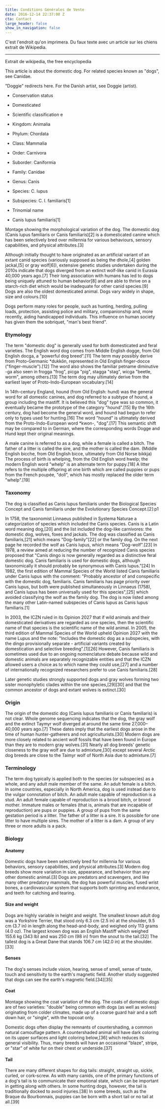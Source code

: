 ```yaml
---
title: Conditions Générales de Vente
date: 2016-12-14 22:37:00 Z
cta: Contact
large_header: false
show_in_navigation: false
---
```


C'est l'endroit qu'on imprimera. Du faux texte avec un article sur les chiens extrait de Wikipedia.

---

Extrait de wikipedia, the free encyclopedia

This article is about the domestic dog. For related species known as "dogs", see Canidae.

"Doggie" redirects here. For the Danish artist, see Doggie (artist).

* Conservation status

* Domesticated

* Scientific classification e

* Kingdom: Animalia

* Phylum: Chordata

* Class: Mammalia

* Order: Carnivora

* Suborder: Caniformia

* Family: Canidae

* Genus: Canis

* Species: C. lupus

* Subspecies: C. l. familiaris\[1\]

* Trinomial name

* Canis lupus familiaris\[1\]

Montage showing the morphological variation of the dog.
The domestic dog (Canis lupus familiaris or Canis familiaris)\[2\] is a domesticated canine which has been selectively bred over millennia for various behaviours, sensory capabilities, and physical attributes.\[3\]

Although initially thought to have originated as an artificial variant of an extant canid species (variously supposed as being the dhole,\[4\] golden jackal,\[5\] or gray wolf\[6\]), extensive genetic studies undertaken during the 2010s indicate that dogs diverged from an extinct wolf-like canid in Eurasia 40,000 years ago.\[7\] Their long association with humans has led to dogs being uniquely attuned to human behavior\[8\] and are able to thrive on a starch-rich diet which would be inadequate for other canid species.\[9\] Dogs are also the oldest domesticated animal. Dogs vary widely in shape, size and colours.\[10\]

Dogs perform many roles for people, such as hunting, herding, pulling loads, protection, assisting police and military, companionship and, more recently, aiding handicapped individuals. This influence on human society has given them the sobriquet, "man's best friend".

### Etymology

The term "domestic dog" is generally used for both domesticated and feral varieties. The English word dog comes from Middle English dogge, from Old English docga, a "powerful dog breed".\[11\] The term may possibly derive from Proto-Germanic \*dukkōn, represented in Old English finger-docce ("finger-muscle").\[12\] The word also shows the familiar petname diminutive -ga also seen in frogga "frog", picga "pig", stagga "stag", wicga "beetle, worm", among others.\[13\] The term dog may ultimately derive from the earliest layer of Proto-Indo-European vocabulary.\[14\]

In 14th-century England, hound (from Old English: hund) was the general word for all domestic canines, and dog referred to a subtype of hound, a group including the mastiff. It is believed this "dog" type was so common, it eventually became the prototype of the category "hound".\[15\] By the 16th century, dog had become the general word, and hound had begun to refer only to types used for hunting.\[16\] The word "hound" is ultimately derived from the Proto-Indo-European word \*kwon-, "dog".\[17\] This semantic shift may be compared to in German, where the corresponding words Dogge and Hund kept their original meanings.

A male canine is referred to as a dog, while a female is called a bitch. The father of a litter is called the sire, and the mother is called the dam. (Middle English bicche, from Old English bicce, ultimately from Old Norse bikkja) The process of birth is whelping, from the Old English word hwelp; the modern English word "whelp" is an alternate term for puppy.\[18\] A litter refers to the multiple offspring at one birth which are called puppies or pups from the French poupée, "doll", which has mostly replaced the older term "whelp".\[19\]

### Taxonomy

The dog is classified as Canis lupus familiaris under the Biological Species Concept and Canis familiaris under the Evolutionary Species Concept.\[2\]:p1

In 1758, the taxonomist Linnaeus published in Systema Naturae a categorization of species which included the Canis species. Canis is a Latin word meaning dog,\[20\] and the list included the dog-like carnivores: the domestic dog, wolves, foxes and jackals. The dog was classified as Canis familiaris,\[21\] which means "Dog-family"\[22\] or the family dog. On the next page he recorded the wolf as Canis lupus, which means "Dog-wolf".\[23\] In 1978, a review aimed at reducing the number of recognized Canis species proposed that "Canis dingo is now generally regarded as a distinctive feral domestic dog. Canis familiaris is used for domestic dogs, although taxonomically it should probably be synonymous with Canis lupus."\[24\] In 1982, the first edition of Mammal Species of the World listed Canis familiaris under Canis lupus with the comment: "Probably ancestor of and conspecific with the domestic dog, familiaris. Canis familiaris has page priority over Canis lupus, but both were published simultaneously in Linnaeus (1758), and Canis lupus has been universally used for this species",\[25\] which avoided classifying the wolf as the family dog. The dog is now listed among the many other Latin-named subspecies of Canis lupus as Canis lupus familiaris.\[1\]

In 2003, the ICZN ruled in its Opinion 2027 that if wild animals and their domesticated derivatives are regarded as one species, then the scientific name of that species is the scientific name of the wild animal. In 2005, the third edition of Mammal Species of the World upheld Opinion 2027 with the name Lupus and the note: "Includes the domestic dog as a subspecies, with the dingo provisionally separate - artificial variants created by domestication and selective breeding".\[1\]\[26\] However, Canis familiaris is sometimes used due to an ongoing nomenclature debate because wild and domestic animals are separately recognizable entities and that the ICZN allowed users a choice as to which name they could use,\[27\] and a number of internationally recognized researchers prefer to use Canis familiaris.\[28\]

Later genetic studies strongly supported dogs and gray wolves forming two sister monophyletic clades within the one species,\[29\]\[30\] and that the common ancestor of dogs and extant wolves is extinct.\[30\]

### Origin

The origin of the domestic dog (Canis lupus familiaris or Canis familiaris) is not clear. Whole genome sequencing indicates that the dog, the gray wolf and the extinct Taymyr wolf diverged at around the same time 27,000–40,000 years ago.\[7\] These dates imply that the earliest dogs arose in the time of human hunter-gatherers and not agriculturists.\[30\] Modern dogs are more closely related to ancient wolf fossils that have been found in Europe than they are to modern gray wolves.\[31\] Nearly all dog breeds' genetic closeness to the gray wolf are due to admixture,\[30\] except several Arctic dog breeds are close to the Taimyr wolf of North Asia due to admixture.\[7\]

### Terminology

The term dog typically is applied both to the species (or subspecies) as a whole, and any adult male member of the same.
An adult female is a bitch. In some countries, especially in North America, dog is used instead due to the vulgar connotation of bitch.
An adult male capable of reproduction is a stud.
An adult female capable of reproduction is a brood bitch, or brood mother.
Immature males or females (that is, animals that are incapable of reproduction) are pups or puppies.
A group of pups from the same gestation period is a litter.
The father of a litter is a sire. It is possible for one litter to have multiple sires.
The mother of a litter is a dam.
A group of any three or more adults is a pack.

### Biology

#### Anatomy

Domestic dogs have been selectively bred for millennia for various behaviors, sensory capabilities, and physical attributes.\[3\] Modern dog breeds show more variation in size, appearance, and behavior than any other domestic animal.\[3\] Dogs are predators and scavengers, and like many other predatory mammals, the dog has powerful muscles, fused wrist bones, a cardiovascular system that supports both sprinting and endurance, and teeth for catching and tearing.

#### Size and weight

Dogs are highly variable in height and weight. The smallest known adult dog was a Yorkshire Terrier, that stood only 6.3 cm (2.5 in) at the shoulder, 9.5 cm (3.7 in) in length along the head-and-body, and weighed only 113 grams (4.0 oz). The largest known dog was an English Mastiff which weighed 155.6 kg (343 lb) and was 250 cm (98 in) from the snout to the tail.\[32\] The tallest dog is a Great Dane that stands 106.7 cm (42.0 in) at the shoulder.\[33\]

#### Senses

The dog's senses include vision, hearing, sense of smell, sense of taste, touch and sensitivity to the earth's magnetic field. Another study suggested that dogs can see the earth's magnetic field.\[34\]\[35\]

#### Coat

Montage showing the coat variation of the dog.
The coats of domestic dogs are of two varieties: "double" being common with dogs (as well as wolves) originating from colder climates, made up of a coarse guard hair and a soft down hair, or "single", with the topcoat only.

Domestic dogs often display the remnants of countershading, a common natural camouflage pattern. A countershaded animal will have dark coloring on its upper surfaces and light coloring below,\[36\] which reduces its general visibility. Thus, many breeds will have an occasional "blaze", stripe, or "star" of white fur on their chest or underside.\[37\]

#### Tail

There are many different shapes for dog tails: straight, straight up, sickle, curled, or cork-screw. As with many canids, one of the primary functions of a dog's tail is to communicate their emotional state, which can be important in getting along with others. In some hunting dogs, however, the tail is traditionally docked to avoid injuries.\[38\] In some breeds, such as the Braque du Bourbonnais, puppies can be born with a short tail or no tail at all.\[39\]